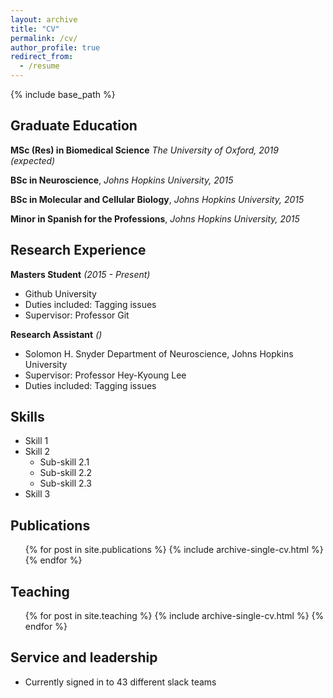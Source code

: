 ```yaml
---
layout: archive
title: "CV"
permalink: /cv/
author_profile: true
redirect_from:
  - /resume
---
```


{% include base_path %}

## Graduate Education

**MSc (Res) in Biomedical Science** _The University of Oxford, 2019 (expected)_

**BSc in Neuroscience**, _Johns Hopkins University, 2015_

**BSc in Molecular and Cellular Biology**, _Johns Hopkins University, 2015_

**Minor in Spanish for the Professions**, _Johns Hopkins University, 2015_

## Research Experience

**Masters Student** _(2015 - Present)_
* Github University
* Duties included: Tagging issues
* Supervisor: Professor Git

**Research Assistant** _()_
* Solomon H. Snyder Department of Neuroscience, Johns Hopkins University
* Supervisor: Professor Hey-Kyoung Lee
* Duties included: Tagging issues
  
## Skills

* Skill 1
* Skill 2
  * Sub-skill 2.1
  * Sub-skill 2.2
  * Sub-skill 2.3
* Skill 3

## Publications

  <ul>{% for post in site.publications %}
    {% include archive-single-cv.html %}
  {% endfor %}</ul>
  
<!--
Talks
======
  <ul>{% for post in site.talks %}
    {% include archive-single-talk-cv.html %}
  {% endfor %}</ul>
-->
  
## Teaching

  <ul>{% for post in site.teaching %}
    {% include archive-single-cv.html %}
  {% endfor %}</ul>
  
## Service and leadership

* Currently signed in to 43 different slack teams

